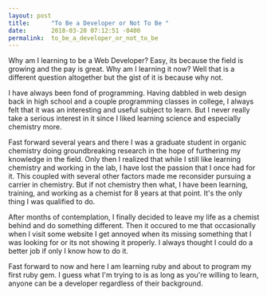 ```yaml
---
layout: post
title:      "To Be a Developer or Not To Be "
date:       2018-03-20 07:12:51 -0400
permalink:  to_be_a_developer_or_not_to_be
---
```


Why am I learning to be a Web Developer? Easy, its because the field is growing and the pay is great. Why am I learning it now? Well that is a different question altogether but the gist of it is because why not. 

I have always been fond of programming. Having dabbled in web design back in high school and a couple programming classes in college, I always felt that it was an interesting and useful subject to learn. But I never really take a serious interest in it since I liked learning science and especially chemistry more. 

Fast forward several years and there I was a graduate student in organic chemistry doing groundbreaking research in the hope of furthering my knowledge in the field. Only then I realized that while I still like learning chemistry and working in the lab, I have lost the passion that I once had for it. This coupled with several other factors made me reconsider pursuing a carrier in chemistry. But if not chemistry then what, I have been learning, training, and working as a chemist for 8 years at that point. It's the only thing I was qualified to do. 

After months of contemplation, I finally decided to leave my life as a chemist behind and do something different. Then it occured to me that occasionally when I visit some website I get annoyed when its missing something that I was looking for or its not showing it properly. I always thought I could do a better job if only I know how to do it.

Fast forward to now and here I am learning ruby and about to program my first ruby gem. I guess what I'm trying to is as long as you're willing to learn, anyone can be a developer regardless of their background. 
